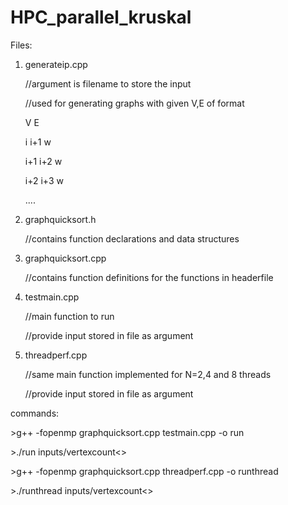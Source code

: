 # HPC_parallel_kruskal

Files:

1. generateip.cpp

	//argument is filename to store the input
	
	//used for generating graphs with given V,E of format
	
	V E
	
	i i+1 w
	
	i+1 i+2 w
	
	i+2 i+3 w
	
	....
	
	
	
2. graphquicksort.h

	//contains function declarations and data structures
	
3. graphquicksort.cpp

	//contains function definitions for the functions in headerfile
	
4. testmain.cpp 

	//main function to run
	
	//provide input stored in file as argument
	
	
5. threadperf.cpp

	//same main function implemented for N=2,4 and 8 threads
	
	//provide input stored in file as argument
	
	
	
commands:

\>g++ -fopenmp graphquicksort.cpp testmain.cpp -o run

\>./run inputs/vertexcount<>

\>g++ -fopenmp graphquicksort.cpp threadperf.cpp -o runthread

\>./runthread inputs/vertexcount<>








